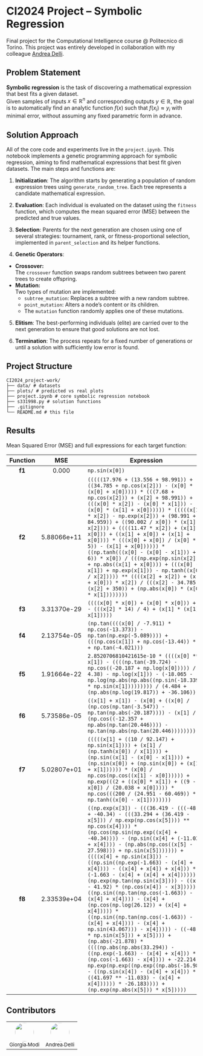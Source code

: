 # CI2024 Project – Symbolic Regression

Final project for the Computational Intelligence course @ Politecnico di Torino. This project was entirely developed in collaboration with my colleague [Andrea Delli](https://github.com/RonPlusSign).

## Problem Statement

**Symbolic regression** is the task of discovering a mathematical expression that best fits a given dataset.  
Given samples of inputs $x \in \mathbb{R}^n$ and corresponding outputs $y \in \mathbb{R}$, the goal is to automatically find an analytic function $f(x)$ such that $f(x_i)\approx y_i$ with minimal error, without assuming any fixed parametric form in advance.

## Solution Approach

All of the core code and experiments live in the `project.ipynb`. This notebook implements a genetic programming approach for symbolic regression, aiming to find mathematical expressions that best fit given datasets. The main steps and functions are:

1. **Initialization**: The algorithm starts by generating a population of random expression trees using `generate_random_tree`. Each tree represents a candidate mathematical expression.

2. **Evaluation**: Each individual is evaluated on the dataset using the `fitness` function, which computes the mean squared error (MSE) between the predicted and true values.

3. **Selection**: Parents for the next generation are chosen using one of several strategies: tournament, rank, or fitness-proportional selection, implemented in `parent_selection` and its helper functions.

4. **Genetic Operators**:
- **Crossover:**  
  The `crossover` function swaps random subtrees between two parent trees to create offspring.
- **Mutation:**  
  Two types of mutation are implemented:
  - `subtree_mutation`: Replaces a subtree with a new random subtree.
  - `point_mutation`: Alters a node’s content or its children.
  - The `mutation` function randomly applies one of these mutations.

5. **Elitism**: The best-performing individuals (elite) are carried over to the next generation to ensure that good solutions are not lost.

6. **Termination**: The process repeats for a fixed number of generations or until a solution with sufficiently low error is found.


## Project Structure

```
CI2024_project-work/
├── data/ # datasets
├── plots/ # predicted vs real plots
├── project.ipynb # core symbolic regression notebook
├── s331998.py # solution functions
├── .gitignore
└── README.md # this file
```


## Results

Mean Squared Error (MSE) and full expressions for each target function:

| Function |            MSE           | Expression                                                                                                                                                                                                                                                                                                                                                                                                                                                                                                                                                                                                                                                                                                                                                                                                                                                                                                                                                                                                                         |
| :------: | :----------------------: | ---------------------------------------------------------------------------------------------------------------------------------------------------------------------------------------------------------------------------------------------------------------------------------------------------------------------------------------------------------------------------------------------------------------------------------------------------------------------------------------------------------------------------------------------------------------------------------------------------------------------------------------------------------------------------------------------------------------------------------------------------------------------------------------------------------------------------------------------------------------------------------------------------------------------------------------------------------------------------------------------------------------------------------- |
|  **f1**  |  0.000  | `np.sin(x[0])`                                                                                                                                                                                                                                                                                                                                                                                                                                                                                                                                                                                                                                                                                                                                                                                                                                                                                                                                                                                                                     |
|  **f2**  |  5.88066e+11 | `(((((17.976 + (13.556 + 98.991)) + ((34.785 + np.cos(x[2])) - (x[0] * (x[0] + x[0])))) * (((7.68 + np.cos(x[2])) + (x[2] + 98.991)) + (((x[0] * x[2]) - (x[0] * x[1])) - (x[0] * (x[1] + x[0]))))) * (((((x[1] * x[2]) - np.exp(x[2])) + (98.991 + 84.959)) + ((90.002 / x[0]) * (x[1] + x[2]))) + ((((11.47 * x[2]) + (x[1] + x[0])) + ((x[1] + x[0]) + (x[1] + x[0]))) * (((x[0] + x[0]) / (x[0] * 5)) - (x[1] + x[0]))))) * ((np.tanh(((x[0] - (x[0] - x[1])) + 6)) * x[0]) / (((np.exp(np.sin(x[2])) + np.abs((x[1] + x[0]))) + (((x[0] - x[1]) + np.exp(x[1])) - np.tanh((x[0] / x[2])))) ** ((((x[2] + x[2]) + (x[1] + x[0])) * x[2]) / (((x[2] - 34.785) + (x[2] + 350)) + (np.abs(x[0]) * (x[0] * x[1])))))))`                                                                                                                                                                                                                                                                                                            |
|  **f3**  | 3.31370e-29 | `((((x[0] * x[0]) + (x[0] * x[0])) + 4) - (((x[2] * 14) / 4) + (x[1] * (x[1] * x[1]))))`                                                                                                                                                                                                                                                                                                                                                                                                                                                                                                                                                                                                                                                                                                                                                                                                                                                                                                                                           |
|  **f4**  |  2.13754e-05 | `(np.tan((((x[0] / -7.911) * np.cos(-13.373)) - np.tan(np.exp(-5.089)))) + (((np.cos(x[1]) + np.cos(-13.44)) * 7) + np.tan(-4.021)))`                                                                                                                                                                                                                                                                                                                                                                                                                                                                                                                                                                                                                                                                                                                                                                                                                                                                                              |
|  **f5**  | 1.91664e-22 | `2.8520706810421615e-10 * ((((x[0] ** x[1]) - ((((np.tan(-39.724) - np.cos((-20.187 + np.log(x[0])))) / 4.38) - np.log(x[1])) - (-18.065 - np.log(np.abs(np.abs((np.sin(-18.339) * np.sin(x[1])))))))) / (4.484 + (np.abs(np.log(19.817)) + -36.106))))`                                                                                                                                                                                                                                                                                                                                                                                                                                                                                                                                                                                                                                                                                                                                                                           |
|  **f6**  |  5.73586e-05 | `((x[1] + x[1]) - (x[0] + ((x[0] / (np.cos(np.tan(-3.547)) - np.tan(np.abs(-20.187)))) - (x[1] / (np.cos((-12.357 + np.abs(np.tan(20.446)))) - np.tan(np.abs(np.tan(20.446))))))))`                                                                                                                                                                                                                                                                                                                                                                                                                                                                                                                                                                                                                                                                                                                                                                                                                                                |
|  **f7**  |  5.02807e+01  | `(((((x[1] + ((10 / 92.147) + np.sin(x[1]))) + (x[1] / (np.tanh(x[0]) / x[1]))) + (np.sin((x[1] - (x[0] - x[1]))) + (np.sin(x[0]) + (np.sin(x[0]) + (x[1] + x[1]))))) * (x[0] / np.cos(np.cos((x[1] - x[0]))))) + np.exp(((2 + ((x[0] * x[1]) + ((9 - x[0]) / (20.038 + x[0])))) * np.cos(((200 / (24.951 - 60.469)) * np.tanh((x[0] - x[1])))))))`                                                                                                                                                                                                                                                                                                                                                                                                                                                                                                                                                                                                                                                                                |
|  **f8**  |  2.33539e+04  | `((np.exp(x[3]) - (((36.419 - (((-48.79 + -40.34) - (((33.294 + (36.419 - x[5])) / np.exp(np.cos(x[5]))) ** np.cos(x[4]))) * (np.cos(np.sin(np.exp((x[4] + -40.34)))) - (np.sin((x[4] + (-11.033 + x[4]))) - (np.abs(np.cos((x[5] - 27.598))) + np.sin(x[5])))))) + ((((x[4] + np.sin(x[3])) - ((np.sin((np.exp(-1.663) - (x[4] + x[4]))) - ((x[4] + x[4]) + x[4])) * (-1.663 - (x[4] + (x[4] + x[4]))))) + (np.exp(np.tan(np.sin(x[3]))) - ((x[3] - 41.92) * (np.cos(x[4]) - x[3])))) - ((np.sin((np.tan(np.cos(-1.663)) - (x[4] + x[4]))) - (x[4] + (np.cos(np.log(26.12)) + (x[4] + x[4])))) * ((np.sin((np.tan(np.cos(-1.663)) - (x[4] + x[4]))) - (x[4] + np.sin(43.067))) - x[4])))) - ((-48.79 * np.sin(x[5])) + x[5]))) + (np.abs(-21.878) * ((((np.abs(np.abs(33.294)) - ((np.exp(-1.663) - (x[4] + x[4])) * (np.cos(-1.663) - x[4]))) + -22.214) * np.exp(np.exp((np.exp((np.abs(-16.989) - ((np.sin(x[4]) - (x[4] + x[4])) * ((41.697 ** -11.033) - (x[4] + x[4]))))) * -26.183)))) + (np.exp(np.abs(x[5])) * x[5]))))` |



## Contributors

<table>
  <tr>
    <td align="center">
      <a href="https://github.com/GiorgiaModi">
        <img src="https://github.com/GiorgiaModi.png" width="50px" style="border-radius: 50%; border: none;" alt=""/>
        <br />
        <sub>Giorgia Modi</sub>
      </a>
    </td>
    <td align="center">
      <a href="https://github.com/RonPlusSign">
        <img src="https://github.com/RonPlusSign.png" width="50px" style="border-radius: 50%; border: none;" alt=""/>
        <br />
        <sub>Andrea Delli</sub>
      </a>
    </td>
  </tr>
</table>

